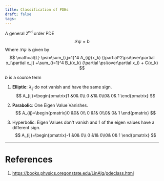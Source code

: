 ```yaml
---
title: Classification of PDEs
draft: false
tags:
---
```

  

A general 2$^\text{nd}$ order PDE
$$
\mathcal{L}\psi = b
$$
 Where $\mathcal L\psi$ is given by
$$
\mathcal{L} \psi=\sum_{i,j=1}^4 A_{ij}(x_k) 
{\partial^2\psi\over\partial x_i\partial x_j}
+\sum_{i=1}^4 B_i(x_k) {\partial \psi\over\partial x_i} + C(x_k)
$$

$b$ is a source term

1. **Elliptic**: $\lambda_{ij}$ do not vanish and have the same sign.
$$
A_{ij}=\begin{pmatrix}1 &0& 0\\ 0 &1& 0\\0& 0& 1
\end{pmatrix}
$$

2. **Parabolic**: One Eigen Value Vanishes.
$$
A_{ij}=\begin{pmatrix}0 &0& 0\\ 0 &1& 0\\0& 0& 1
\end{pmatrix}
$$

3. Hyperbolic: Eigen Values don't vanish and 1 of the eigen values have a different sign.
$$
A_{ij}=\begin{pmatrix}-1 &0& 0\\ 0 &1& 0\\0& 0& 1
\end{pmatrix}
$$

---
# References
1. https://books.physics.oregonstate.edu/LinAlg/pdeclass.html
